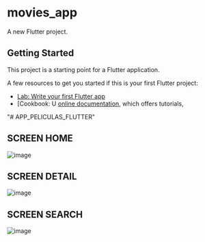 # movies_app

A new Flutter project.

## Getting Started

This project is a starting point for a Flutter application.

A few resources to get you started if this is your first Flutter project:

- [Lab: Write your first Flutter app](https://flutter.dev/docs/get-started/codelab)
- [Cookbook: U
[online documentation](https://flutter.dev/docs), which offers tutorials,



"# APP_PELICULAS_FLUTTER" 
## SCREEN HOME
![image](https://user-images.githubusercontent.com/64878470/210109788-d8ff922a-e0bd-4a71-9249-b720f450fcae.png)

## SCREEN DETAIL
![image](https://user-images.githubusercontent.com/64878470/210109816-102b9430-10b4-4601-96f9-f9961105bb32.png)

## SCREEN SEARCH
![image](https://user-images.githubusercontent.com/64878470/210109836-ecd30c8c-d0f2-4891-95b4-cdb72c4eb383.png)
